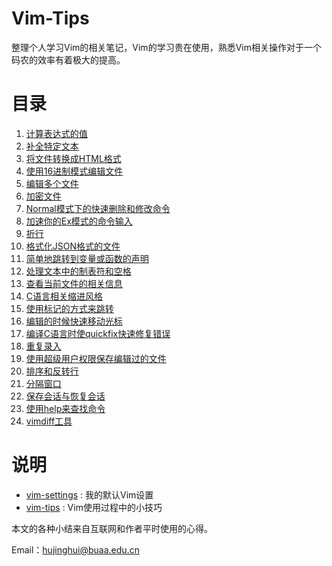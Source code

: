 Vim-Tips
==================
整理个人学习Vim的相关笔记，Vim的学习贵在使用，熟悉Vim相关操作对于一个码农的效率有着极大的提高。

目录
==================
1. [计算表达式的值](https://github.com/Jeanhwea/Vim-Tips/blob/master/vim-tips/calculate-expression.md)
2. [补全特定文本](https://github.com/Jeanhwea/Vim-Tips/blob/master/vim-tips/complete-specific-files.md)
3. [将文件转换成HTML格式](https://github.com/Jeanhwea/Vim-Tips/blob/master/vim-tips/convert-current-file-to-html.md)
4. [使用16进制模式编辑文件](https://github.com/Jeanhwea/Vim-Tips/blob/master/vim-tips/edit-a-file-in-hex-mode.md)
5. [编辑多个文件](https://github.com/Jeanhwea/Vim-Tips/blob/master/vim-tips/edit-more-than-one-file.md)
6. [加密文件](https://github.com/Jeanhwea/Vim-Tips/blob/master/vim-tips/encrypt-your-file.md)
7. [Normal模式下的快速删除和修改命令](https://github.com/Jeanhwea/Vim-Tips/blob/master/vim-tips/fast-normal-mode-command-on-deleting-and-changing.md)
8. [加速你的Ex模式的命令输入](https://github.com/Jeanhwea/Vim-Tips/blob/master/vim-tips/fast-your-Ex-mode-command.md)
9. [折行](https://github.com/Jeanhwea/Vim-Tips/blob/master/vim-tips/fold-text.md)
10. [格式化JSON格式的文件](https://github.com/Jeanhwea/Vim-Tips/blob/master/vim-tips/format-json-file.md)
11. [简单地跳转到变量或函数的声明](https://github.com/Jeanhwea/Vim-Tips/blob/master/vim-tips/go-to-declaration-of-variables-and-functions.md)
12. [处理文本中的制表符和空格](https://github.com/Jeanhwea/Vim-Tips/blob/master/vim-tips/handle-tabs-and-spaces.md)
13. [查看当前文件的相关信息](https://github.com/Jeanhwea/Vim-Tips/blob/master/vim-tips/info-some-detail-on-current-file.md)
14. [C语言相关缩进风格](https://github.com/Jeanhwea/Vim-Tips/blob/master/vim-tips/Intent-c-style-text.md)
15. [使用标记的方式来跳转](https://github.com/Jeanhwea/Vim-Tips/blob/master/vim-tips/move-around-using-marks.md)
16. [编辑的时候快速移动光标](https://github.com/Jeanhwea/Vim-Tips/blob/master/vim-tips/move-faster-while-editing.md)
17. [编译C语言时使quickfix快速修复错误](https://github.com/Jeanhwea/Vim-Tips/blob/master/vim-tips/qiuckfix-errors-while-compiling-c-source-files.md)
18. [重复录入](https://github.com/Jeanhwea/Vim-Tips/blob/master/vim-tips/repeate-an-insertion.md)
19. [使用超级用户权限保存编辑过的文件](https://github.com/Jeanhwea/Vim-Tips/blob/master/vim-tips/save-a-file-as-the-super-user.md)
20. [排序和反转行](https://github.com/Jeanhwea/Vim-Tips/blob/master/vim-tips/sort-and-reverse-lines.md)
21. [分隔窗口](https://github.com/Jeanhwea/Vim-Tips/blob/master/vim-tips/split-windows.md)
22. [保存会话与恢复会话](https://github.com/Jeanhwea/Vim-Tips/blob/master/vim-tips/store-session-and-restore-from-older-session.md)
23. [使用help来查找命令](https://github.com/Jeanhwea/Vim-Tips/blob/master/vim-tips/use-help-command.md)
24. [vimdiff工具](https://github.com/Jeanhwea/Vim-Tips/blob/master/vim-tips/vimdiff-tools.md)

说明
================

* [vim-settings](https://github.com/Jeanhwea/Vim-Tips/tree/master/vim-settings) : 我的默认Vim设置
* [vim-tips](https://github.com/Jeanhwea/Vim-Tips/tree/master/vim-tips) : Vim使用过程中的小技巧

本文的各种小结来自互联网和作者平时使用的心得。

Email：hujinghui@buaa.edu.cn
